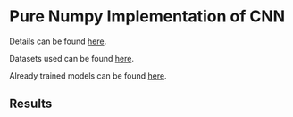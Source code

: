 # Pure Numpy Implementation of CNN

Details can be found [here](CS_335_Assignment_5.pdf).

Datasets used can be found [here](datasets).

Already trained models can be found [here](models).

## Results
